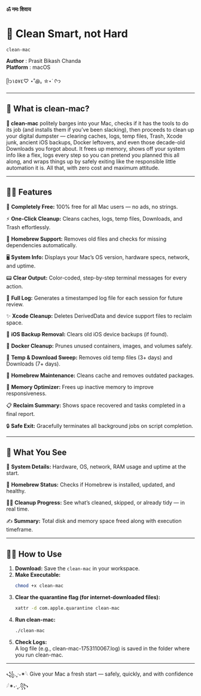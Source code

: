 **ॐ नमः शिवाय**

# 🫧 Clean Smart, not Hard

`clean-mac`  

**Author** : Prasit Bikash Chanda  
**Platform** : macOS   

 ᥫ᭡١٥٧٤♡ ⋆˚꩜｡ ✮⋆˙ ᢉ𐭩

---

## 🤷 What is clean-mac?

**🫧 clean-mac** politely barges into your Mac, checks if it has the tools to do its 
job (and installs them if you’ve been slacking), then proceeds to clean up your digital 
dumpster — clearing caches, logs, temp files, Trash, Xcode junk, ancient iOS backups, 
Docker leftovers, and even those decade-old Downloads you forgot about. It frees up 
memory, shows off your system info like a flex, logs every step so you can pretend 
you planned this all along, and wraps things up by safely exiting like the responsible 
little automation it is. All that, with zero cost and maximum attitude.

---

## 💃🏻 Features

🎁 **Completely Free:** 100% free for all Mac users — no ads, no strings.

⚡ **One-Click Cleanup:** Cleans caches, logs, temp files, Downloads, and Trash effortlessly.

🍺 **Homebrew Support:** Removes old files and checks for missing dependencies automatically.

🖥️ **System Info:** Displays your Mac’s OS version, hardware specs, network, and uptime.

📟 **Clear Output:** Color-coded, step-by-step terminal messages for every action.

📝 **Full Log:** Generates a timestamped log file for each session for future review.

✨ **Xcode Cleanup:** Deletes DerivedData and device support files to reclaim space.

🍎 **iOS Backup Removal:** Clears old iOS device backups (if found).

🐳 **Docker Cleanup:** Prunes unused containers, images, and volumes safely.

📂 **Temp & Download Sweep:** Removes old temp files (3+ days) and Downloads (7+ days).

🍺 **Homebrew Maintenance:** Cleans cache and removes outdated packages.

🧠 **Memory Optimizer:** Frees up inactive memory to improve responsiveness.

📋 **Reclaim Summary:** Shows space recovered and tasks completed in a final report.

🔒 **Safe Exit:** Gracefully terminates all background jobs on script completion.

---

## 👀 What You See

🧩 **System Details:** Hardware, OS, network, RAM usage and uptime at the start.

🍺 **Homebrew Status:** Checks if Homebrew is installed, updated, and healthy.

🏃‍♂️ **Cleanup Progress:** See what’s cleaned, skipped, or already tidy — in real time.

✍️ **Summary:** Total disk and memory space freed along with execution timeframe.

---

## 👵🏼 How to Use

1. **Download:** Save the `clean-mac` in your workspace.
2. **Make Executable:**  
   ```sh
   chmod +x clean-mac
   ```
3. **Clear the quarantine flag (for internet-downloaded files):**  
   ```sh
   xattr -d com.apple.quarantine clean-mac
   ```
4. **Run clean-mac:**  
   ```sh
   ./clean-mac
   ```
5. **Check Logs:**  
  A log file (e.g., clean-mac-1753110067.log) is saved in the folder where you run clean-mac.

---

꧁.˳·˖✶𓆩 Give your Mac a fresh start — safely, quickly, and with confidence 𓆪✶˖·˳.꧂
